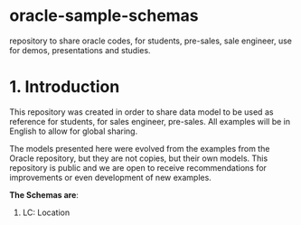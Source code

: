# oracle-sample-schemas
repository to share oracle codes, for students, pre-sales, sale engineer, use for demos, presentations and studies.

# 1. Introduction

This repository was created in order to share data model to be used as reference for students, for sales engineer, pre-sales. All examples will be in English to allow for global sharing.

The models presented here were evolved from the examples from the Oracle repository, but they are not copies, but their own models. This repository is public and we are open to receive recommendations for improvements or even development of new examples.


**The Schemas are**: 

  1. LC: Location

